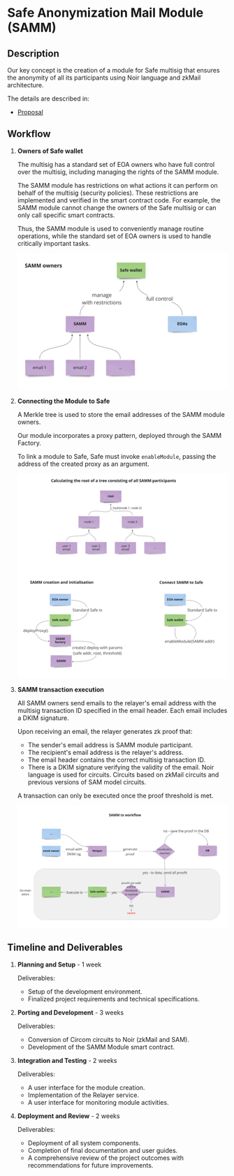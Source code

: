 # Safe Anonymization Mail Module (SAMM)

## Description

Our key concept is the creation of a module for Safe multisig that ensures the anonymity of all its participants using Noir language and zkMail architecture.

The details are described in:

- [Proposal](https://github.com/orgs/noir-lang/discussions/5813#discussioncomment-10450949)

## Workflow

1. **Owners of Safe wallet**

   The multisig has a standard set of EOA owners who have full control over the multisig, including managing the rights of the SAMM module.

   The SAMM module has restrictions on what actions it can perform on behalf of the multisig (security policies). These restrictions are implemented and verified in the smart contract code. For example, the SAMM module cannot change the owners of the Safe multisig or can only call specific smart contracts. 
   
   Thus, the SAMM module is used to conveniently manage routine operations, while the standard set of EOA owners is used to handle critically important tasks.

   ![Safe wallet owners](./img/SAMMOwners.png)

2. **Connecting the Module to Safe**

   A Merkle tree is used to store the email addresses of the SAMM module owners.

   Our module incorporates a proxy pattern, deployed through the SAMM Factory.

   To link a module to Safe, Safe must invoke `enableModule`, passing the address of the created proxy as an argument.

   ![Contract Creation](./img/Initialization.png)

3. **SAMM transaction execution**

   All SAMM owners send emails to the relayer's email address with the multisig transaction ID specified in the email header. Each email includes a DKIM signature.

   Upon receiving an email, the relayer generates zk proof that:
   - The sender's email address is SAMM module participant.
   - The recipient's email address is the relayer's address.
   - The email header contains the correct multisig transaction ID.
   - There is a DKIM signature verifying the validity of the email.
   Noir language is used for circuits. Circuits based on zkMail circuits and previous versions of SAM model circuits.

   A transaction can only be executed once the proof threshold is met.

   ![Tx Execution Workflow](./img/TxWorkflow.png)

## Timeline and Deliverables

1. **Planning and Setup** - 1 week

   Deliverables:
   - Setup of the development environment.
   - Finalized project requirements and technical specifications.

2. **Porting and Development** - 3 weeks
   
   Deliverables:
   - Conversion of Circom circuits to Noir (zkMail and SAM).
   - Development of the SAMM Module smart contract.

3. **Integration and Testing** - 2 weeks
   
   Deliverables:
   - A user interface for the module creation.
   - Implementation of the Relayer service.
   - A user interface for monitoring module activities.

4. **Deployment and Review** - 2 weeks
   
   Deliverables:
   - Deployment of all system components.
   - Completion of final documentation and user guides.
   - A comprehensive review of the project outcomes with recommendations for future improvements.